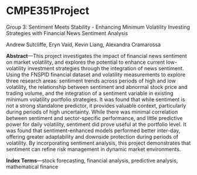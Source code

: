 # CMPE351Project
Group 3: Sentiment Meets Stability - Enhancing Minimum Volatility Investing Strategies with Financial News Sentiment Analysis

Andrew Sutcliffe, Eryn Vaid, Kevin Liang, Alexandra Cramarossa

**Abstract**—This project investigates the impact of financial news sentiment on market volatility, and explores the potential to enhance
current low-volatility investment strategies through the integration of news sentiment. Using the FNSPID financial dataset and volatility
measurements to explore three research areas: sentiment trends across periods of high and low volatility, the relationship between
sentiment and abnormal stock price and trading volume, and the integration of a sentiment variable in existing minimum volatility
portfolio strategies. It was found that while sentiment is not a strong standalone predictor, it provides valuable context, particularly
during periods of high uncertainty. While there was minimal correlation between sentiment and sector-specific performance, and little
predictive power for daily volatility, sentiment did prove useful at the portfolio level. It was found that sentiment-enhanced models
performed better inter-day, offering greater adaptability and downside protection during periods of volatility. By incorporating sentiment
analysis, this project demonstrates that sentiment can refine risk management in dynamic market environments.

**Index Terms**—stock forecasting, financial analysis, predictive analysis, mathematical finance
